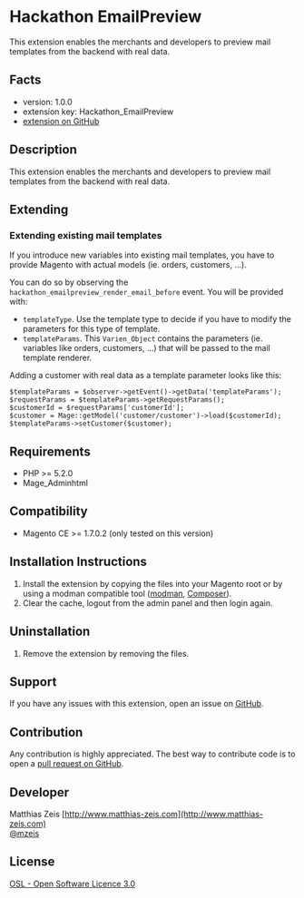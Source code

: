 Hackathon EmailPreview
======================
This extension enables the merchants and developers to preview mail templates from the backend with real data.

Facts
-----
- version: 1.0.0
- extension key: Hackathon_EmailPreview
- [extension on GitHub](https://github.com/magento-hackathon/E-MailPreview)

Description
-----------
This extension enables the merchants and developers to preview mail templates from the backend with real data.

Extending
---------

### Extending existing mail templates
If you introduce new variables into existing mail templates, you have to provide Magento with actual models (ie. orders, customers, ...). 

You can do so by observing the `hackathon_emailpreview_render_email_before` event. You will be provided with:

* `templateType`. Use the template type to decide if you have to modify the parameters for this type of template.
* `templateParams`. This `Varien_Object` contains the parameters (ie. variables like orders, customers, ...) that will be passed to the mail template renderer.

Adding a customer with real data as a template parameter looks like this:

    $templateParams = $observer->getEvent()->getData('templateParams');
    $requestParams = $templateParams->getRequestParams();
    $customerId = $requestParams['customerId'];
    $customer = Mage::getModel('customer/customer')->load($customerId);
    $templateParams->setCustomer($customer);

Requirements
------------
- PHP >= 5.2.0
- Mage_Adminhtml

Compatibility
-------------
- Magento CE >= 1.7.0.2 (only tested on this version)

Installation Instructions
-------------------------
1. Install the extension by copying the files into your Magento root or by using a modman compatible tool ([modman](https://github.com/colinmollenhour/modman), [Composer](http://getcomposer.org/)).
2. Clear the cache, logout from the admin panel and then login again.

Uninstallation
--------------
1. Remove the extension by removing the files.

Support
-------
If you have any issues with this extension, open an issue on [GitHub](https://github.com/magento-hackathon/E-MailPreview/issues).

Contribution
------------
Any contribution is highly appreciated. The best way to contribute code is to open a [pull request on GitHub](https://help.github.com/articles/using-pull-requests).

Developer
---------
Matthias Zeis 
[http://www.matthias-zeis.com](http://www.matthias-zeis.com)  
[@mzeis](https://twitter.com/mzeis)

License
-------
[OSL - Open Software Licence 3.0](http://opensource.org/licenses/osl-3.0.php)
